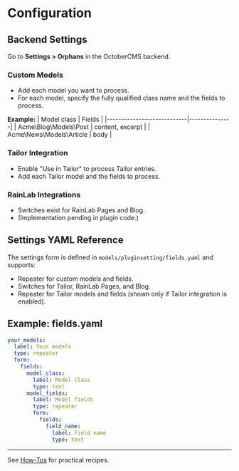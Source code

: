 # Configuration

## Backend Settings

Go to **Settings > Orphans** in the OctoberCMS backend.

### Custom Models

- Add each model you want to process.
- For each model, specify the fully qualified class name and the fields to process.

**Example:**
| Model class                | Fields         |
|----------------------------|---------------|
| Acme\Blog\Models\Post      | content, excerpt |
| Acme\News\Models\Article   | body          |

### Tailor Integration

- Enable "Use in Tailor" to process Tailor entries.
- Add each Tailor model and the fields to process.

### RainLab Integrations

- Switches exist for RainLab Pages and Blog.
- (Implementation pending in plugin code.)

## Settings YAML Reference

The settings form is defined in `models/pluginsetting/fields.yaml` and supports:

- Repeater for custom models and fields.
- Switches for Tailor, RainLab Pages, and Blog.
- Repeater for Tailor models and fields (shown only if Tailor integration is enabled).

## Example: fields.yaml

```yaml
your_models:
  label: Your models
  type: repeater
  form:
    fields:
      model_class:
        label: Model class
        type: text
      model_fields:
        label: Model fields
        type: repeater
        form:
          fields:
            field_name:
              label: Field name
              type: text
```

---

See [How-Tos](howtos.md) for practical recipes.
